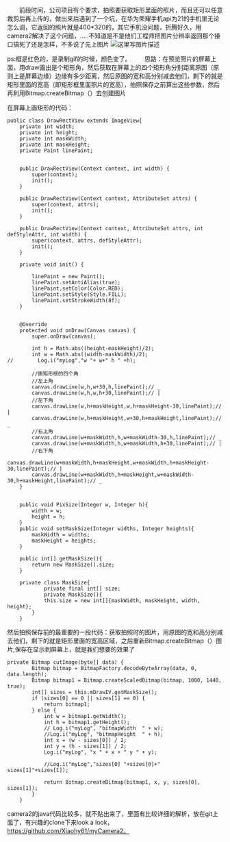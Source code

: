    &emsp;&emsp;前段时间，公司项目有个要求，拍照要获取矩形里面的照片，而且还可以任意裁剪后再上传的，做出来后遇到了一个坑，在华为荣耀手机api为21的手机里无论怎么调，它返回的照片就是400*320的，其它手机没问题，折腾好久，用camera2解决了这个问题，.....不知道是不是他们工程师把图片分辨率返回那个接口搞死了还是怎样，不多说了先上图片
![这里写图片描述](http://om8encbr2.bkt.clouddn.com/2017-03-16-03mzone.gif)

 ps:框是红色的，是录制gif的时候，颜色变了。
 &emsp;&emsp;思路：在预览照片的屏幕上面，用draw画出是个矩形角，然后获取在屏幕上的四个矩形角分别距离原图（原则上是屏幕边缘）边缘有多少距离，然后原图的宽和高分别减去他们，剩下的就是矩形里面的宽高（即矩形框里面照片的宽高），拍照保存之前算出这些参数，然后再利用Bitmap.createBitmap（）去创建图片

在屏幕上画矩形的代码：

```
public class DrawRectView extends ImageView{
    private int width;
    private int height;
    private int maskWidth;
    private int maskHeight;
    private Paint linePaint;


    public DrawRectView(Context context, int width) {
        super(context);
        init();
    }

    public DrawRectView(Context context, AttributeSet attrs) {
        super(context, attrs);
        init();
    }

    public DrawRectView(Context context, AttributeSet attrs, int defStyleAttr, int width) {
        super(context, attrs, defStyleAttr);
        init();
    }

    private void init() {

        linePaint = new Paint();
        linePaint.setAntiAlias(true);
        linePaint.setColor(Color.RED);
        linePaint.setStyle(Style.FILL);
        linePaint.setStrokeWidth(8f);
    }


    @Override
    protected void onDraw(Canvas canvas) {
        super.onDraw(canvas);

        int h = Math.abs((height-maskHeight)/2);
        int w = Math.abs((width-maskWidth)/2);
//        Log.i("myLog","w "+ w+" h " +h);

        //画矩形框的四个角
        //左上角
        canvas.drawLine(w,h,w+30,h,linePaint);// _
        canvas.drawLine(w,h,w,h+30,linePaint);// |
        //左下角
        canvas.drawLine(w,h+maskHeight,w,h+maskHeight-30,linePaint);// |
        canvas.drawLine(w,h+maskHeight,w+30,h+maskHeight,linePaint);// _
        //右上角
        canvas.drawLine(w+maskWidth,h,w+maskWidth-30,h,linePaint);// _
        canvas.drawLine(w+maskWidth,h,w+maskWidth,h+30,linePaint);// |
        //右下角
        canvas.drawLine(w+maskWidth,h+maskHeight,w+maskWidth,h+maskHeight-30,linePaint);// |
        canvas.drawLine(w+maskWidth,h+maskHeight,w+maskWidth-30,h+maskHeight,linePaint);// _
    }


    public void PixSize(Integer w, Integer h){
        width = w;
        height = h;
    }
    public void setMaskSize(Integer widths, Integer heights){
        maskWidth = widths;
        maskHeight = heights;
    }

    public int[] getMaskSize(){
        return new MaskSize().size;
    }

    private class MaskSize{
            private final int[] size;
            private MaskSize(){
            this.size = new int[]{maskWidth, maskHeight, width, height};
        }
    }

```

然后拍照保存前的最重要的一段代码：获取拍照时的图片，用原图的宽和高分别减去他们，剩下的就是矩形里面的宽高区域，之后重新Bitmap.createBitmap（）图片,保存在显示到屏幕上，就是我们想要的效果了

```
private Bitmap cutImage(byte[] data) {
        Bitmap bitmap = BitmapFactory.decodeByteArray(data, 0, data.length);
        Bitmap bitmap1 = Bitmap.createScaledBitmap(bitmap, 1080, 1440, true);
        int[] sizes = this.mDrawIV.getMaskSize();
        if (sizes[0] == 0 || sizes[1] == 0) {
            return bitmap1;
        } else {
            int w = bitmap1.getWidth();
            int h = bitmap1.getHeight();
            // Log.i("myLog", "bitmapWidth  " + w);
            //Log.i("myLog", "bitmapHeight  " + h);
            int x = (w - sizes[0]) / 2;
            int y = (h - sizes[1]) / 2;
            Log.i("myLog", "x " + x + " y " + y);

            //Log.i("myLog","sizes[0] "+sizes[0]+" sizes[1]"+sizes[1]);

            return Bitmap.createBitmap(bitmap1, x, y, sizes[0], sizes[1]);
        }
    }
```
camera2的java代码比较多，就不贴出来了，里面有比较详细的解析，放在git上面了，有兴趣的clone下来look a look，https://github.com/Xiaohy61/myCamera2。
